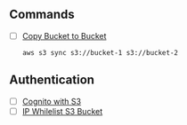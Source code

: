 ## Commands

- [ ] [Copy Bucket to Bucket](https://www.reddit.com/r/aws/comments/87h38c/how_to_copy_existing_files_in_a_s3_bucket_to/)

      aws s3 sync s3://bucket-1 s3://bucket-2
      
## Authentication

- [ ] [Cognito with S3](https://www.reddit.com/r/aws/comments/8zh3lv/serving_s3_files_behind_cognito_authentication)
- [ ] [IP Whilelist S3 Bucket](https://docs.aws.amazon.com/AmazonS3/latest/dev/example-bucket-policies.html#example-bucket-policies-use-case-3)
